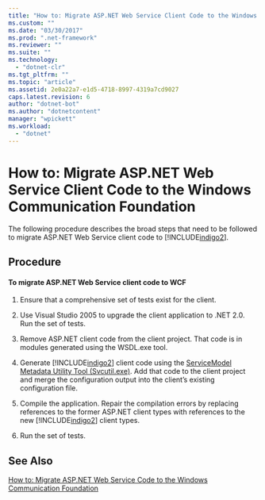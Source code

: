 ```yaml
---
title: "How to: Migrate ASP.NET Web Service Client Code to the Windows Communication Foundation"
ms.custom: ""
ms.date: "03/30/2017"
ms.prod: ".net-framework"
ms.reviewer: ""
ms.suite: ""
ms.technology: 
  - "dotnet-clr"
ms.tgt_pltfrm: ""
ms.topic: "article"
ms.assetid: 2e0a22a7-e1d5-4718-8997-4319a7cd9027
caps.latest.revision: 6
author: "dotnet-bot"
ms.author: "dotnetcontent"
manager: "wpickett"
ms.workload: 
  - "dotnet"
---
```

# How to: Migrate ASP.NET Web Service Client Code to the Windows Communication Foundation
The following procedure describes the broad steps that need to be followed to migrate ASP.NET Web Service client code to [!INCLUDE[indigo2](../../../../includes/indigo2-md.md)].  
  
## Procedure  
  
#### To migrate ASP.NET Web Service client code to WCF  
  
1.  Ensure that a comprehensive set of tests exist for the client.  
  
2.  Use Visual Studio 2005 to upgrade the client application to .NET 2.0. Run the set of tests.  
  
3.  Remove ASP.NET client code from the client project. That code is in modules generated using the WSDL.exe tool.  
  
4.  Generate [!INCLUDE[indigo2](../../../../includes/indigo2-md.md)] client code using the [ServiceModel Metadata Utility Tool (Svcutil.exe)](../../../../docs/framework/wcf/servicemodel-metadata-utility-tool-svcutil-exe.md). Add that code to the client project and merge the configuration output into the client’s existing configuration file.  
  
5.  Compile the application. Repair the compilation errors by replacing references to the former ASP.NET client types with references to the new [!INCLUDE[indigo2](../../../../includes/indigo2-md.md)] client types.  
  
6.  Run the set of tests.  
  
## See Also  
 [How to: Migrate ASP.NET Web Service Code to the Windows Communication Foundation](../../../../docs/framework/wcf/feature-details/migrate-asp-net-web-service-to-wcf.md)
